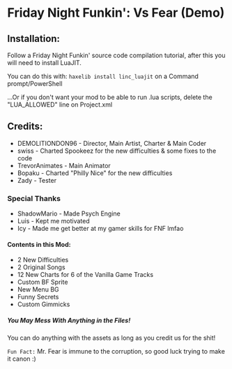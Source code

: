 # Friday Night Funkin': Vs Fear (Demo)

## Installation:
Follow a Friday Night Funkin' source code compilation tutorial, after this you will need to install LuaJIT.

You can do this with: `haxelib install linc_luajit` on a Command prompt/PowerShell

...Or if you don't want your mod to be able to run .lua scripts, delete the "LUA_ALLOWED" line on Project.xml

## Credits:
* DEMOLITIONDON96 - Director, Main Artist, Charter & Main Coder
* swiss - Charted Spookeez for the new difficulties & some fixes to the code
* TrevorAnimates - Main Animator
* Bopaku - Charted "Philly Nice" for the new difficulties
* Zady - Tester

### Special Thanks
* ShadowMario - Made Psych Engine
* Luis - Kept me motivated
* Icy - Made me get better at my gamer skills for FNF lmfao

#### Contents in this Mod:
* 2 New Difficulties
* 2 Original Songs
* 12 New Charts for 6 of the Vanilla Game Tracks
* Custom BF Sprite
* New Menu BG
* Funny Secrets
* Custom Gimmicks

##### You May Mess With Anything in the Files!
You can do anything with the assets as long as you credit us for the shit!

`Fun Fact:` Mr. Fear is immune to the corruption, so good luck trying to make it canon :)
